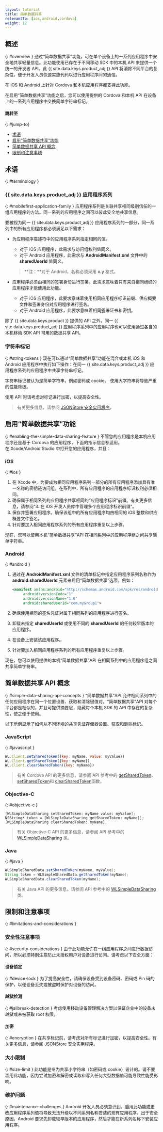 ```yaml
---
layout: tutorial
title: 简单数据共享
relevantTo: [ios,android,cordova]
weight: 12
---
```

<!-- NLS_CHARSET=UTF-8 -->
## 概述
{: #overview }
通过“简单数据共享”功能，可在单个设备上的一系列应用程序中安全地共享轻量信息。此功能使用已存在于不同移动 SDK 中的本机 API 来提供一个统一的开发者 API。此 {{ site.data.keys.product_adj }} API 将消除不同平台的复杂性，便于开发人员快速实施代码以进行应用程序间的通信。

在 iOS 和 Android 上针对 Cordova 和本机应用程序都支持此功能。

在启用“简单数据共享”功能之后，您可以使用提供的 Cordova 和本机 API 在设备上的一系列应用程序中交换简单字符串标记。

#### 跳转至
{: #jump-to}
* [术语](#terminology)
* [启用“简单数据共享”功能](#enabling-the-simple-data-sharing-feature)
* [简单数据共享 API 概念](#simple-data-sharing-api-concepts)
* [限制和注意事项](#limitations-and-considerations)

## 术语
{: #terminology }
### {{ site.data.keys.product_adj }} 应用程序系列
{: #mobilefirst-application-family }
应用程序系列是关联共享相同级别信任的一组应用程序的方法。同一系列的应用程序之间可以彼此安全地共享信息。

要被视为同一 {{ site.data.keys.product_adj }} 应用程序系列的一部分，同一系列中的所有应用程序都必须满足以下需求：

* 为应用程序描述符中的应用程序系列指定相同的值。
	* 对于 iOS 应用程序，此需求与访问组权利值同义。
	* 对于 Android 应用程序，此需求与 **AndroidManifest.xml** 文件中的 **sharedUserId** 值同义。
		
    > **注：**对于 Android，名称必须采用 **x.y** 格式。

* 应用程序必须由相同的签署身份进行签署。此需求意味着只有来自相同组织的应用程序才能使用此功能。	
    * 对于 iOS 应用程序，此要求意味着使用相同应用程序标识前缀、供应概要文件和签署身份对应用程序进行签名。
	* 对于 Android 应用程序，此要求意味着相同签署证书和密钥。

除了 {{ site.data.keys.product }} 提供的 API 之外，同一 {{ site.data.keys.product_adj }} 应用程序系列中的应用程序也可以使用通过各自的本机移动 SDK API 可用的数据共享 API。

### 字符串标记
{: #string-tokens }
现在可以通过“简单数据共享”功能在混合或本机 iOS 和 Android 应用程序中执行如下操作：在同一 {{ site.data.keys.product_adj }} 应用程序系列的应用程序中共享字符串标记。

字符串标记被认为是简单字符串，例如密码或 cookie。
使用大字符串将导致严重的性能降级。

使用 API 时请考虑对标记进行加密，以提高安全性。

> 有关更多信息，请参阅 [JSONStore 安全实用程序](../jsonstore/security-utilities/)。

## 启用“简单数据共享”功能
{: #enabling-the-simple-data-sharing-feature }
不管您的应用程序是本机应用程序还是基于 Cordova 的应用程序，下面的指示信息都适用。  
在 Xcode/Android Studio 中打开您的应用程序，并且：

### iOS
{: #ios }
1. 在 Xcode 中，为要成为相同应用程序系列一部分的所有应用程序添加具有唯一名称的密钥链访问组。在系列中，所有应用程序的应用程序标识权利必须相同。
2. 确保属于相同系列的应用程序共享相同的“应用程序标识”前缀。有关更多信息，请参阅“3. 在 iOS 开发人员库中管理多个应用程序标识前缀”。
4. 保存并签署应用程序。确保该组中的所有应用程序均由相同的 iOS 整数和供应概要文件签名。
5. 针对要加入相同应用程序系列的所有应用程序重复以上步骤。

现在，您可以使用本机“简单数据共享”API 在相同系列中的应用程序组之间共享简单字符串。 

### Android
{: #android }
1. 通过在 **AndroidManifest.xml** 文件的清单标记中指定应用程序系列名称作为 **android:sharedUserId** 元素来启用“简单数据共享”选项。例如： 

   ```xml
   <manifest xmlns:android="http://schemas.android.com/apk/res/android" package="com.myApp1"
        android:versionCode="1"
        android:versionName="1.0"
        android:sharedUserId="com.myGroup1">
   ```
    
2. 确保使用相同的签名凭证对属于相同系列的应用程序进行签名。
3. 卸载未指定 **sharedUserId** 或使用不同的 **sharedUserId** 的任何较早版本的应用程序。
4. 在设备上安装该应用程序。
5. 针对要加入相同应用程序系列的所有应用程序重复以上步骤。

现在，您可以使用提供的本机“简单数据共享”API 在相同系列中的应用程序组之间共享简单字符串。

## 简单数据共享 API 概念
{: #simple-data-sharing-api-concepts }
“简单数据共享”API 允许相同系列中的任何应用程序在同一个位置设置、获取和清除键值对。“简单数据共享”API 对每个平台都是相似的，并且可提供摘要层，隐藏每个本机 SDK 的 API 中存在的复杂性，使之便于使用。

以下示例显示了如何从不同环境的共享凭证存储器设置、获取和删除标记。

### JavaScript
{: #javascript }
```javascript
WL.Client.setSharedToken({key: myName, value: myValue})
WL.Client.getSharedToken({key: myName})
WL.Client.clearSharedToken({key: myName})
```

> 有关 Cordova API 的更多信息，请参阅 API 参考中的 [getSharedToken](https://www.ibm.com/support/knowledgecenter/SSHS8R_7.1.0/com.ibm.worklight.apiref.doc/html/refjavascript-client/html/WL.Client.html#setSharedToken)、[setSharedToken](https://www.ibm.com/support/knowledgecenter/SSHS8R_7.1.0/com.ibm.worklight.apiref.doc/html/refjavascript-client/html/WL.Client.html#getSharedToken)和 [clearSharedToken](https://www.ibm.com/support/knowledgecenter/SSHS8R_7.1.0/com.ibm.worklight.apiref.doc/html/refjavascript-client/html/WL.Client.html#clearSharedToken)函数。
### Objective-C
{: #objective-c }
```objc
[WLSimpleDataSharing setSharedToken: myName value: myValue];
NSString* token = [WLSimpleDataSharing getSharedToken: myName]];
[WLSimpleDataSharing clearSharedToken: myName];
```

> 有关 Objective-C API 的更多信息，请参阅 API 参考中的 [WLSimpleDataSharing](https://www.ibm.com/support/knowledgecenter/SSHS8R_7.1.0/com.ibm.worklight.apiref.doc/html/refobjc-worklight-ios/html/Classes/WLSimpleDataSharing.html) 类。

### Java
{: #java }
```java
WLSimpleSharedData.setSharedToken(myName, myValue);
String token = WLSimpleSharedData.getSharedToken(myName);
WLSimpleSharedData.clearSharedToken(myName);
```

> 有关 Java API 的更多信息，请参阅 API 参考中的 [WLSimpleDataSharing](https://www.ibm.com/support/knowledgecenter/SSHS8R_7.1.0/com.ibm.worklight.apiref.doc/html/refjava-worklight-android-native/html/com/worklight/common/WLSimpleDataSharing.html)类。

## 限制和注意事项
{: #limitations-and-considerations }
### 安全性注意事项
{: #security-considerations }
由于此功能允许在一组应用程序之间进行数据访问，所以必须特别注意防止未授权用户对设备进行访问。请考虑以下安全方面：

#### 设备锁定
{: #device-lock }
为了提高安全性，请确保设备受到设备密码、密码或 Pin 码的保护，以便设备丢失或被盗时保护对设备的访问。

#### 越狱检测
{: #jailbreak-detection }
考虑使用移动设备管理解决方案以保证企业中的设备未越狱或未被获取 root 权限。

#### 加密
{: #encryption }
在共享标记前，请考虑对所有标记进行加密，以提高安全性。有关更多信息，请参阅 JSONStore 安全实用程序。

### 大小限制
{: #size-limit }
此功能是专为共享小字符串（如密码或 cookie）设计的。请不要滥用此功能，因为尝试加密和解密或读取和写入任何大型数据值可能导致性能受影响。

### 维护问题
{: #maintenance-challenges }
Android 开发人员必须意识到，启用此功能或更改应用程序系列值将导致无法升级以不同系列名称安装的现有应用程序。出于安全原因，Android 要求先卸载较早版本的应用程序，然后才能在新系列名称下安装应用程序。
